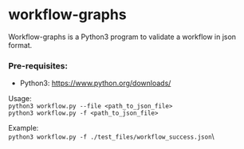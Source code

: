 # workflow-graphs

Workflow-graphs is a Python3 program to validate a workflow in json format.

### Pre-requisites:
* Python3: https://www.python.org/downloads/

Usage:\
```python3 workflow.py --file <path_to_json_file>```\
```python3 workflow.py -f <path_to_json_file>```

Example:\
```python3 workflow.py -f ./test_files/workflow_success.json```\
